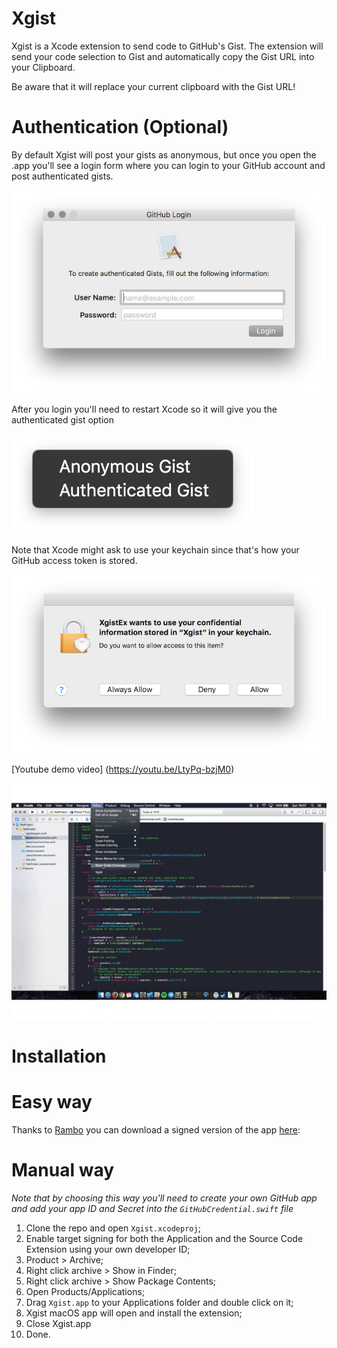 # Xgist
Xgist is a Xcode extension to send code to GitHub's Gist.
The extension will send your code selection to Gist and automatically copy the Gist URL into your Clipboard. 

Be aware that it will replace your current clipboard with the Gist URL!

# Authentication (Optional)
By default Xgist will post your gists as anonymous, but once you open the .app you'll see a login form where you can login to your GitHub account and post authenticated gists.

![screenshot](./other/login.png)

After you login you'll need to restart Xcode so it will give you the authenticated gist option

![screenshot](./other/menuOptions.png)

Note that Xcode might ask to use your keychain since that's how your GitHub access token is stored.

![screenshot](./other/keychain.png)


[Youtube demo video] (https://youtu.be/LtyPq-bzjM0)

![screenshot](./other/demo.gif)


# Installation

# Easy way
Thanks to [Rambo](https://twitter.com/_inside) you can download a signed version of the app [here](https://github.com/Bunn/Xgist/releases/latest):


# Manual way
*Note that by choosing this way you'll need to create your own GitHub app and add your app ID and Secret into the `GitHubCredential.swift` file*

1. Clone the repo and open ``Xgist.xcodeproj``;
2. Enable target signing for both the Application and the Source Code Extension using your own developer ID;
3. Product > Archive;
4. Right click archive > Show in Finder;
5. Right click archive > Show Package Contents;
6. Open Products/Applications;
7. Drag ``Xgist.app`` to your Applications folder and double click on it;
8. Xgist macOS app will open and install the extension;
9. Close Xgist.app
10. Done.
